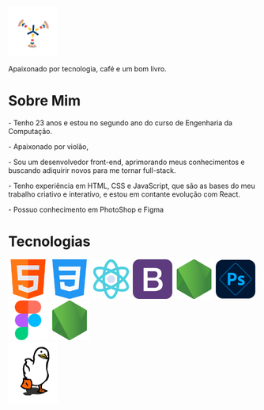 <img src="./assets/M74W.gif" width="100" alt="imagem de carregamento">
<p>Apaixonado por tecnologia, café e um bom livro.</p>

<h1>Sobre Mim</h1>

<p>- Tenho 23 anos e estou no segundo ano do curso de Engenharia da Computação.</p>
<p>- Apaixonado por violão, </p>
<p>- Sou um desenvolvedor front-end, aprimorando meus conhecimentos e buscando adiquirir novos para me tornar full-stack.</p>
<p>- Tenho experiência em HTML, CSS e JavaScript, que são as bases do meu trabalho criativo e interativo, e estou em contante evolução com React.</p>
<p>- Possuo conhecimento em PhotoShop e Figma</p>

<h1>Tecnologias</h1>

<div display="flex">
    <img width="80" src="./assets/html.png" alt="imagem do html">
    <img width="80" src="./assets/css.png" alt="imagem do css">
    <img width="80" src="./assets/react.png" alt="imagem do react">
    <img width="80" src="./assets/bootstrap.png" alt="imagem do bootstrap">
    <img width="80" src="./assets/nodejs.png" alt="imagem do nodejs">
    <img width="80" src="./assets/photoshop.png" alt="imagem do photoshop">
    <img width="80" src="./assets/figma.png" alt="imagem do figma">
    <img width="80" src="./assets/nodejs.png" alt="imagem do nodejs">
</div>

<img src="./assets/pato.webp" width="100" alt="imagem do pato">

